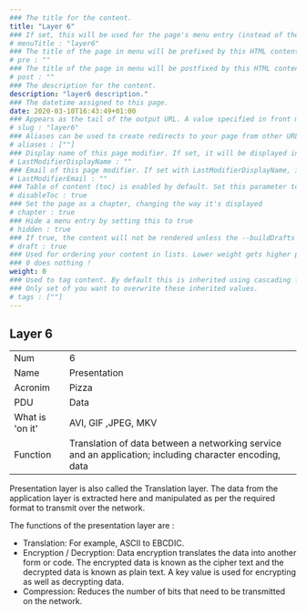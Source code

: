 ```yaml
---
### The title for the content.
title: "Layer 6"
### If set, this will be used for the page's menu entry (instead of the `title` attribute)
# menuTitle : "layer6"
### The title of the page in menu will be prefixed by this HTML content
# pre : ""
### The title of the page in menu will be postfixed by this HTML content
# post : ""
### The description for the content.
description: "layer6 description."
### The datetime assigned to this page.
date: 2020-03-10T16:43:49+01:00
### Appears as the tail of the output URL. A value specified in front matter will override the segment of the URL based on the filename.
# slug : "layer6"
### Aliases can be used to create redirects to your page from other URLs.
# aliases : [""]
### Display name of this page modifier. If set, it will be displayed in the footer.
# LastModifierDisplayName : ""
### Email of this page modifier. If set with LastModifierDisplayName, it will be displayed in the footer
# LastModifierEmail : ""
### Table of content (toc) is enabled by default. Set this parameter to true to disable it.
# disableToc : true
### Set the page as a chapter, changing the way it's displayed
# chapter : true
### Hide a menu entry by setting this to true
# hidden : true
### If true, the content will not be rendered unless the --buildDrafts flag is passed to the hugo command.
# draft : true
### Used for ordering your content in lists. Lower weight gets higher precedence. So content with lower weight will come first.
### 0 does nothing !
weight: 0
### Used to tag content. By default this is inherited using cascading from _index.md files
### Only set of you want to overwrite these inherited values.
# tags : [""]
---
```


## Layer 6

|                 |                                                                                                         |
| --------------- | ------------------------------------------------------------------------------------------------------- |
| Num             | 6                                                                                                       |
| Name            | Presentation                                                                                            |
| Acronim         | Pizza                                                                                                   |
| PDU             | Data                                                                                                    |
| What is 'on it' | AVI, GIF ,JPEG, MKV                                                                                     |
| Function        | Translation of data between a networking service and an application; including character encoding, data |

Presentation layer is also called the Translation layer. The data from the application layer is extracted here and manipulated as per the required format to transmit over the network.

The functions of the presentation layer are :

- Translation: For example, ASCII to EBCDIC.
- Encryption / Decryption: Data encryption translates the data into another form or code. The encrypted data is known as the cipher text and the decrypted data is known as plain text. A key value is used for encrypting as well as decrypting data.
- Compression: Reduces the number of bits that need to be transmitted on the network.
